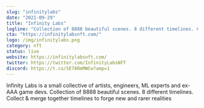 ```yaml
---
slug: "infinitylabs"
date: "2021-09-29"
title: "Infinity Labs"
logline: "Collection of 8888 beautiful scenes. 8 different timelines. Collect & merge together timelines to forge new and rarer realities"
cta: "https://infinitylabsnft.com/"
logo: /img/infinitylabs.png
category: nft
status: live
website: https://infinitylabsnft.com/
twitter: https://twitter.com/InfinityLabsNFT
discord: https://t.co/SE7ARmMWCw?amp=1
---
```


Infinity Labs is a small collective of artists, engineers, ML experts and ex-AAA game devs.
Collection of 8888 beautiful scenes. 8 different timelines. Collect & merge together timelines to forge new and rarer realities